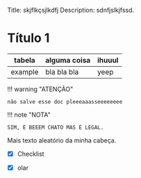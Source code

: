 Title: skjflkçsjlkdfj
Description: sdnfjslkjfssd.

# Título 1

|tabela|alguma coisa|ihuuul|
|------|------------|------|
|example| bla bla bla| yeep|

!!! warning "ATENÇÃO"

    não salve esse doc pleeeaaasseeeeeeee
    
!!! note "NOTA"

    SIM, É BEEEM CHATO MAS É LEGAL.
    
    
Mais texto aleatório da minha cabeça.

- [x] Checklist
- [x] olar 

